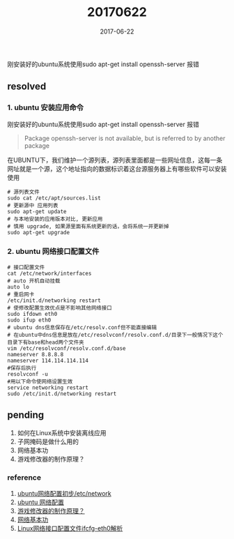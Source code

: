 ﻿---
title: "20170622"
date: 2017-06-22
category: ["daily","2017"]
tags: ["linux"]
toc: true
---

刚安装好的ubuntu系统使用sudo apt-get install openssh-server 报错
<!--more-->

## resolved
### 1. ubuntu 安装应用命令

刚安装好的ubuntu系统使用sudo apt-get install openssh-server 报错

>Package openssh-server is not available, but is referred to by  another package

在UBUNTU下，我们维护一个源列表，源列表里面都是一些网址信息，这每一条网址就是一个源，这个地址指向的数据标识着这台源服务器上有哪些软件可以安装使用

```shell
# 源列表文件
sudo cat /etc/apt/sources.list
# 更新源中 应用列表
sudo apt-get update
# 与本地安装的应用版本对比, 更新应用
# 慎用 upgrade, 如果源里面有系统更新的话，会将系统一并更新掉
sudo apt-get upgrade
```

### 2. ubuntu 网络接口配置文件

```shell
# 接口配置文件
cat /etc/network/interfaces
# auto 开机自动挂载
auto lo
# 重启网卡
/etc/init.d/networking restart
# 使修改配置生效优点是不影响其他网络接口
sudo ifdown eth0
sudo ifup eth0
# ubuntu dns信息保存在/etc/resolv.conf但不能直接编辑
# 在ubuntu中dns信息是放在/etc/resolvconf/resolv.conf.d/目录下一般情况下这个目录下有base和head两个文件夹
vim /etc/resolvconf/resolv.conf.d/base
nameserver 8.8.8.8
nameserver 114.114.114.114
#保存后执行
resolvconf -u
#用以下命令使网络设置生效
service networking restart
sudo /etc/init.d/networking restart
```

## pending

1. 如何在Linux系统中安装离线应用
2. 子网掩码是做什么用的
3. 网络基本功
4. 游戏修改器的制作原理？

### reference
1. [ubuntu网络配置初步/etc/network][3]
2. [ubuntu 网络配置][4]
3. [游戏修改器的制作原理？][0]
4. [网络基本功][1]
5. [Linux网络接口配置文件ifcfg-eth0解析][2]

[3]:http://www.2cto.com/os/201404/292853.html
[4]:http://www.cnblogs.com/yudar/p/4446975.html
[0]:https://www.zhihu.com/question/25698941
[1]:https://wizardforcel.gitbooks.io/network-basic/content/11.html
[2]:http://blog.csdn.net/jmyue/article/details/17288467
